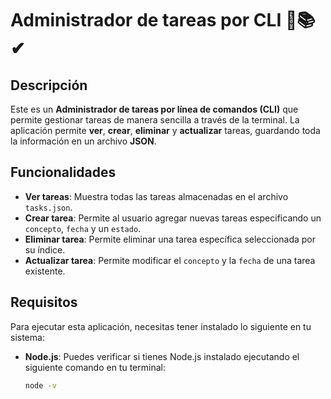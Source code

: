 # Administrador de tareas por CLI 📓📚✔

## Descripción
Este es un **Administrador de tareas por línea de comandos (CLI)** que permite gestionar tareas de manera sencilla a través de la terminal. La aplicación permite **ver**, **crear**, **eliminar** y **actualizar** tareas, guardando toda la información en un archivo **JSON**.

## Funcionalidades

- **Ver tareas**: Muestra todas las tareas almacenadas en el archivo `tasks.json`.
- **Crear tarea**: Permite al usuario agregar nuevas tareas especificando un `concepto`, `fecha` y un `estado`.
- **Eliminar tarea**: Permite eliminar una tarea específica seleccionada por su índice.
- **Actualizar tarea**: Permite modificar el `concepto` y la `fecha` de una tarea existente.

## Requisitos

Para ejecutar esta aplicación, necesitas tener instalado lo siguiente en tu sistema:

- **Node.js**: Puedes verificar si tienes Node.js instalado ejecutando el siguiente comando en tu terminal:
  
  ```bash
  node -v
